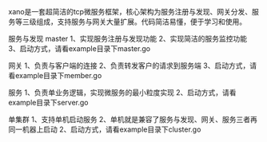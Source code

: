 xano是一套超简洁的tcp微服务框架，核心架构为服务注册与发现、网关分发、服务等三级组成，支持服务与网关大量扩展。代码简洁易懂，便于学习和使用。

服务与发现 master
1、实现服务注册与发现功能
2、实现简洁的服务监控功能
3、启动方式，请看example目录下master.go

网关
1、负责与客户端的连接
2、负责转发客户的请求到服务端
3、启动方式，请看example目录下member.go

服务
1、负责单业务逻辑，实现微服务的最小粒度实现
2、启动方式，请看example目录下server.go

单集群
1、支持单机启动服务
2、单机就是兼容了服务与发现、网关、服务三者再同一机器上启动
2、启动方式，请看example目录下cluster.go
